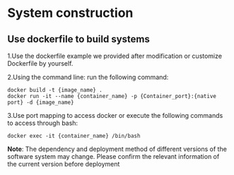# System construction



## Use dockerfile to build systems
1.Use the dockerfile example we provided after modification or customize Dockerfile by yourself.

2.Using the command line: run the following command:

```
docker build -t {image_name} .
docker run -it --name {container_name} -p {Container_port}:{native port} -d {image_name}
```

3.Use port mapping to access docker or execute the following commands to access through bash:

```
docker exec -it {container_name} /bin/bash
```

**Note**: The dependency and deployment method of different versions of the software system may change. Please confirm the relevant information of the current version before deployment


